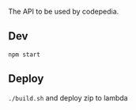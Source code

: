 The API to be used by codepedia.

## Dev

`npm start`

## Deploy

`./build.sh` and deploy zip to lambda